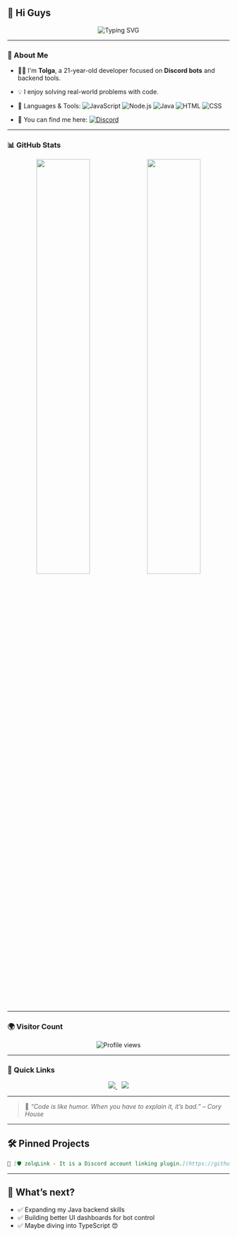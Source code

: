 ## 👋 Hi Guys

<p align="center">
  <img src="https://readme-typing-svg.herokuapp.com?font=Fira+Code&size=22&pause=1000&center=true&width=435&lines=Hi%2C+I'm+Zolqid!;Discord+Bot+Developer;Java+%7C+Node.js+%7C+JS+%7C+HTML%2FCSS;Always+learning+something+new!" alt="Typing SVG" />
</p>

---

### 🧠 About Me

* 🧑‍💻 I'm **Tolga**, a 21-year-old developer focused on **Discord bots** and backend tools.

* 💡 I enjoy solving real-world problems with code.

* 💬 Languages & Tools:
  ![JavaScript](https://img.shields.io/badge/-JavaScript-F7DF1E?style=for-the-badge\&logo=javascript\&logoColor=black)
  ![Node.js](https://img.shields.io/badge/-Node.js-339933?style=for-the-badge\&logo=nodedotjs\&logoColor=white)
  ![Java](https://img.shields.io/badge/-Java-007396?style=for-the-badge\&logo=java\&logoColor=white)
  ![HTML](https://img.shields.io/badge/-HTML5-E34F26?style=for-the-badge\&logo=html5\&logoColor=white)
  ![CSS](https://img.shields.io/badge/-CSS3-1572B6?style=for-the-badge\&logo=css3\&logoColor=white)

* 🔗 You can find me here:
  [![Discord](https://img.shields.io/badge/-Discord-5865F2?style=for-the-badge\&logo=discord\&logoColor=white)](https://discord.com/users/752882776985960500)

---

### 📊 GitHub Stats

<p align="center">
  <img width="49%" src="https://github-readme-stats.vercel.app/api?username=Zolqid&show_icons=true&theme=radical&hide_border=true" />
  <img width="49%" src="https://github-readme-streak-stats.herokuapp.com/?user=Zolqid&theme=radical&hide_border=true"/>
</p>

---

### 🌍 Visitor Count

<p align="center">
  <img src="https://komarev.com/ghpvc/?username=Zolqid&style=flat-square&color=blue" alt="Profile views" />
</p>

---

### 🔗 Quick Links

<p align="center">
  <a href="https://github.com/Zolqid">
    <img src="https://img.shields.io/badge/GitHub-Zolqid-181717?style=for-the-badge&logo=github&logoColor=white" />
  </a>
  <a href="https://discord.gg/UQZseCmRBN" style="margin-left:10px;">
    <img src="https://img.shields.io/badge/Join%20Discord-5865F2?style=for-the-badge&logo=discord&logoColor=white" />
  </a>
</p>

---

> 🧪 *“Code is like humor. When you have to explain it, it’s bad.” – Cory House*

---

## 🛠️ Pinned Projects

```md
🔹 [🛡️ zolqLink - It is a Discord account linking plugin.](https://github.com/Zolqid/zolqLink)
```

---

## 🎯 What’s next?

* ✅ Expanding my Java backend skills
* ✅ Building better UI dashboards for bot control
* ✅ Maybe diving into TypeScript 😍

